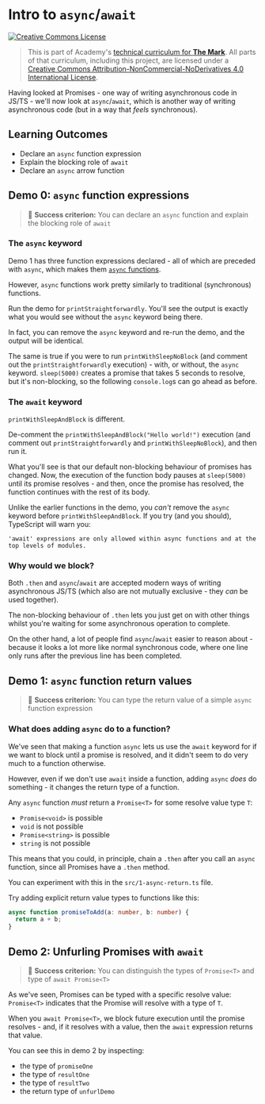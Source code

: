 # Intro to `async`/`await`

<a rel="license" href="http://creativecommons.org/licenses/by-nc-nd/4.0/"><img alt="Creative Commons License" style="border-width:0" src="https://i.creativecommons.org/l/by-nc-nd/4.0/88x31.png" /></a>

> This is part of Academy's [technical curriculum for **The Mark**](https://github.com/WeAreAcademy/curriculum-mark). All parts of that curriculum, including this project, are licensed under a <a rel="license" href="http://creativecommons.org/licenses/by-nc-nd/4.0/">Creative Commons Attribution-NonCommercial-NoDerivatives 4.0 International License</a>.

Having looked at Promises - one way of writing asynchronous code in JS/TS - we'll now look at `async`/`await`, which is another way of writing asynchronous code (but in a way that _feels_ synchronous).

## Learning Outcomes

- Declare an `async` function expression
- Explain the blocking role of `await`
- Declare an `async` arrow function

## Demo 0: `async` function expressions

> 🎯 **Success criterion:** You can declare an `async` function and explain the blocking role of `await`

### The `async` keyword

Demo 1 has three function expressions declared - all of which are preceded with `async`, which makes them [`async` functions](https://developer.mozilla.org/en-US/docs/Web/JavaScript/Reference/Statements/async_function).

However, `async` functions work pretty similarly to traditional (synchronous) functions.

Run the demo for `printStraightforwardly`. You'll see the output is exactly what you would see without the `async` keyword being there.

In fact, you can remove the `async` keyword and re-run the demo, and the output will be identical.

The same is true if you were to run `printWithSleepNoBlock` (and comment out the `printStraightforwardly` execution) - with, or without, the `async` keyword. `sleep(5000)` creates a promise that takes 5 seconds to resolve, but it's non-blocking, so the following `console.log`s can go ahead as before.

### The `await` keyword

`printWithSleepAndBlock` is different.

De-comment the `printWithSleepAndBlock("Hello world!")` execution (and comment out `printStraightforwardly` and `printWithSleepNoBlock`), and then run it.

What you'll see is that our default non-blocking behaviour of promises has changed. Now, the execution of the function body pauses at `sleep(5000)` until its promise resolves - and then, once the promise has resolved, the function continues with the rest of its body.

Unlike the earlier functions in the demo, you _can't_ remove the `async` keyword before `printWithSleepAndBlock`. If you try (and you should), TypeScript will warn you:

```
'await' expressions are only allowed within async functions and at the top levels of modules.
```

### Why would we block?

Both `.then` and `async`/`await` are accepted modern ways of writing asynchronous JS/TS (which also are not mutually exclusive - they _can_ be used together).

The non-blocking behaviour of `.then` lets you just get on with other things whilst you're waiting for some asynchronous operation to complete.

On the other hand, a lot of people find `async`/`await` easier to reason about - because it looks a lot more like normal synchronous code, where one line only runs after the previous line has been completed.

## Demo 1: `async` function return values

> 🎯 **Success criterion:** You can type the return value of a simple `async` function expression

### What does adding `async` do to a function?

We've seen that making a function `async` lets us use the `await` keyword for if we want to block until a promise is resolved, and it didn't seem to do very much to a function otherwise.

However, even if we don't use `await` inside a function, adding `async` _does_ do something - it changes the return type of a function.

Any `async` function _must_ return a `Promise<T>` for some resolve value type `T`:

- `Promise<void>` is possible
- `void` is not possible
- `Promise<string>` is possible
- `string` is not possible

This means that you could, in principle, chain a `.then` after you call an `async` function, since all Promises have a `.then` method.

You can experiment with this in the `src/1-async-return.ts` file.

Try adding explicit return value types to functions like this:

```ts
async function promiseToAdd(a: number, b: number) {
  return a + b;
}
```

## Demo 2: Unfurling Promises with `await`

> 🎯 **Success criterion:** You can distinguish the types of `Promise<T>` and type of `await Promise<T>`

As we've seen, Promises can be typed with a specific resolve value: `Promise<T>` indicates that the Promise will resolve with a type of `T`.

When you `await Promise<T>`, we block future execution until the promise resolves - and, if it resolves with a value, then the `await` expression returns that value.

You can see this in demo 2 by inspecting:

- the type of `promiseOne`
- the type of `resultOne`
- the type of `resultTwo`
- the return type of `unfurlDemo`
